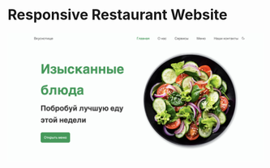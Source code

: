 # Responsive Restaurant Website

![ScreenShot](https://github.com/zorro199/tasty-food/blob/main/assets/food.png)
